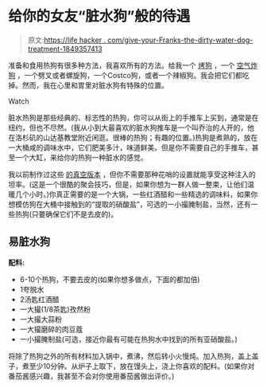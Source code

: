 # 给你的女友“脏水狗”般的待遇

> 原文:[https://life hacker . com/give-your-Franks-the-dirty-water-dog-treatment-1849357413](https://lifehacker.com/give-your-franks-the-dirty-water-dog-treatment-1849357413)

准备和食用热狗有很多种方法，我喜欢所有的方法。给我一个 [烤狗](https://lifehacker.com/how-to-grill-the-perfect-hot-dog-1849024040) ，一个 [空气炸狗](https://lifehacker.com/air-fryer-hot-dogs-are-the-platonic-ideal-of-gas-statio-1845341836) ，一个劈叉或者螺旋狗，一个Costco狗，或者一个辣椒狗。我会把它们都吃掉。然而，我在心里和胃里对脏水狗有特殊的位置。

Watch

脏水热狗是那些经典的、标志性的热狗，你可以从街上的手推车上买到，通常是在纽约，但也不尽然。(我从小到大最喜欢的脏水狗推车是一个叫乔治的人开的，他在洛杉矶的山达基教堂附近闲逛。很棒的热狗；有趣的位置。)热狗是煮熟的，放在一大桶咸的调味水中，它们肥美多汁，味道鲜美。但是你不需要自己的手推车，甚至一个大缸，来给你的热狗一种脏水的感觉。

我以前制作过这些 [的真空版本](https://lifehacker.com/make-your-own-dirty-water-dogs-with-a-sous-vide-setup-1827238866) ，但你不需要那种花哨的设置就能享受这种注入的坦率。(这是一个很酷的聚会技巧，但是，如果你想为一群人做一整束，让他们温暖几个小时。)你真正需要的是一个大锅，一些红酒醋和一些精选的调味料，如果你想模仿狗在大桶中接触到的“提取的硝酸盐”，可选的一小撮腌制盐，当然，还有一些热狗(只要确保它们不是去皮的)。

## 易脏水狗

**配料:**

*   6-10个热狗，不要去皮的(如果你想多做点，下面的都加倍)
*   1夸脱水
*   2汤匙红酒醋
*   一大撮(1/8茶匙)孜然粉
*   一大撮大蒜粉
*   一大撮磨碎的肉豆蔻
*   一小撮腌制盐(可选，接近你最有可能在热狗水中找到的所有亚硝酸盐。)

将除了热狗之外的所有材料加入锅中，煮沸，然后转小火慢炖。加入热狗，盖上盖子，煮至少10分钟。从炉子上取下，放在馒头上，浇上你喜欢的配料。(如果你对番茄酱感兴趣，我甚至不会对你使用番茄酱做出评价。)